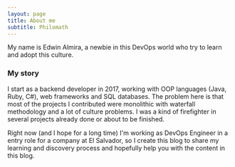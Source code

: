 ```yaml
---
layout: page
title: About me
subtitle: Philomath
---
```


My name is Edwin Almira, a newbie in this DevOps world who try to learn and adopt this culture.

### My story

I start as a backend developer in 2017, working with OOP languages (Java, Ruby, C#), web frameworks and SQL databases. The problem here is that most of the projects I contributed were monolithic with waterfall methodology and a lot of culture problems. I was a kind of firefighter in several projects already done or about to be finished.

Right now (and I hope for a long time) I'm working as DevOps Engineer in a entry role for a company at El Salvador, so I create this blog to share my learning and discovery process and hopefully help you with the content in this blog.

